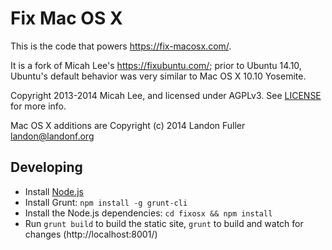 # Fix Mac OS X 

This is the code that powers <https://fix-macosx.com/>.

It is a fork of Micah Lee's <https://fixubuntu.com/>; prior to Ubuntu 14.10, Ubuntu's default behavior
was very similar to Mac OS X 10.10 Yosemite.

Copyright 2013-2014 Micah Lee, and licensed under AGPLv3. See [LICENSE](/LICENSE) for more info.

Mac OS X additions are Copyright (c) 2014 Landon Fuller <landon@landonf.org>


## Developing

* Install [Node.js](http://nodejs.org/download/)
* Install Grunt: `npm install -g grunt-cli`
* Install the Node.js dependencies: `cd fixosx && npm install`
* Run `grunt build` to build the static site,
  `grunt` to build and watch for changes (http://localhost:8001/)
